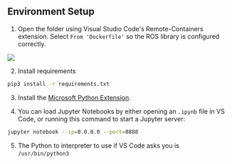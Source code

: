 ## Environment Setup

1. Open the folder using Visual Studio Code's Remote-Containers extension. Select `From 'Dockerfile'` so the ROS library is configured correctly.
<img src="https://code.visualstudio.com/assets/docs/remote/containers/select-dockerfile.png">

2. Install requirements
```bash
pip3 install -r requirements.txt
```

3. Install the [Microsoft Python Extension](https://marketplace.visualstudio.com/items?itemName=ms-python.python).

4. You can load Jupyter Notebooks by either opening an `.ipynb` file in VS Code, or running this command to start a Jupyter server:
```bash
jupyter notebook --ip=0.0.0.0 --port=8888
```

5. The Python to interpreter to use if VS Code asks you is `/usr/bin/python3`